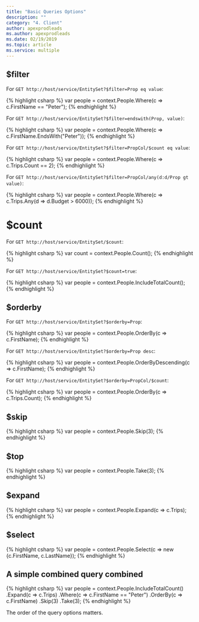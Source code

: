 ```yaml
---
title: "Basic Queries Options"
description: ""
category: "4. Client"
author: apexprodleads
ms.author: apexprodleads
ms.date: 02/19/2019
ms.topic: article
ms.service: multiple
---
```


## $filter

For `GET http://host/service/EntitySet?$filter=Prop eq value`:

{% highlight csharp %}
var people = context.People.Where(c => c.FirstName == "Peter");
{% endhighlight %}

For `GET http://host/service/EntitySet?$filter=endswith(Prop, value)`:

{% highlight csharp %}
var people = context.People.Where(c => c.FirstName.EndsWith("Peter"));
{% endhighlight %}

For `GET http://host/service/EntitySet?$filter=PropCol/$count eq value`:

{% highlight csharp %}
var people = context.People.Where(c => c.Trips.Count == 2);
{% endhighlight %}


For `GET http://host/service/EntitySet?$filter=PropCol/any(d:d/Prop gt value)`:

{% highlight csharp %}
var people = context.People.Where(c => c.Trips.Any(d => d.Budget > 6000));
{% endhighlight %}


# $count

For `GET http://host/service/EntitySet/$count`:

{% highlight csharp %}
var count = context.People.Count();
{% endhighlight %}

For `GET http://host/service/EntitySet?$count=true`:

{% highlight csharp %}
var people = context.People.IncludeTotalCount();
{% endhighlight %}

## $orderby

For `GET http://host/service/EntitySet?$orderby=Prop`:

{% highlight csharp %}
var people = context.People.OrderBy(c => c.FirstName);
{% endhighlight %}

For `GET http://host/service/EntitySet?$orderby=Prop desc`:

{% highlight csharp %}
var people = context.People.OrderByDescending(c => c.FirstName);
{% endhighlight %}

For `GET http://host/service/EntitySet?$orderby=PropCol/$count`:

{% highlight csharp %}
var people = context.People.OrderBy(c => c.Trips.Count);
{% endhighlight %}

## $skip

{% highlight csharp %}
var people = context.People.Skip(3);
{% endhighlight %}

## $top

{% highlight csharp %}
var people = context.People.Take(3);
{% endhighlight %}

## $expand

{% highlight csharp %}
var people = context.People.Expand(c => c.Trips);
{% endhighlight %}

## $select

{% highlight csharp %}
var people = context.People.Select(c => new {c.FirstName, c.LastName});
{% endhighlight %}

## A simple combined query combined

{% highlight csharp %}
var people =
    context.People.IncludeTotalCount()
        .Expand(c => c.Trips)
        .Where(c => c.FirstName == "Peter")
        .OrderBy(c => c.FirstName)
        .Skip(3)
        .Take(3);
{% endhighlight %}

The order of the query options matters.